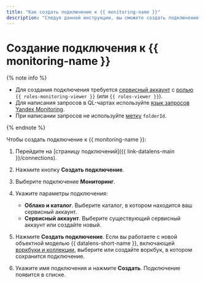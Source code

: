 ```yaml
---
title: "Как создать подключение к {{ monitoring-name }}"
description: "Следуя данной инструкции, вы сможете создать подключение к {{ monitoring-name }}."
---
```


# Создание подключения к {{ monitoring-name }}

{% note info %}

* Для создания подключения требуется [сервисный аккаунт](../../../iam/concepts/users/service-accounts.md) с [ролью](../../../iam/operations/sa/assign-role-for-sa.md) `{{ roles-monitoring-viewer }}` (или `{{ roles-viewer }}`).
* Для написания запросов в QL-чартах используйте [язык запросов Yandex Monitoring](../../../monitoring/concepts/querying.md).
* При написании запросов не используйте [метку](../../../monitoring/concepts/data-model.md#label) `folderId`.

{% endnote %}

Чтобы создать подключение к {{ monitoring-name }}:

1. Перейдите на [страницу подключений]({{ link-datalens-main }}/connections).
1. Нажмите кнопку **Создать подключение**.
1. Выберите подключение **Мониторинг**.
1. Укажите параметры подключения:

   * **Облако и каталог**. Выберите каталог, в котором находится ваш сервисный аккаунт.
   * **Сервисный аккаунт**. Выберите существующий сервисный аккаунт или создайте новый.
   
1. Нажмите **Создать подключение**. Если вы работаете с новой объектной моделью {{ datalens-short-name }}, включающей [воркбуки и коллекции](../../../datalens/workbooks-collections/index.md), выберите или создайте воркбук, в котором сохранится подключение.
1. Укажите имя подключения и нажмите **Создать**. Подключение появится в списке.
